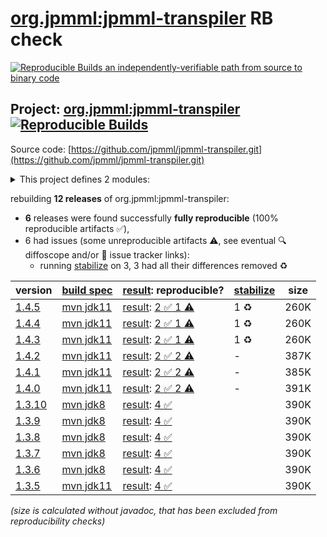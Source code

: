 [org.jpmml:jpmml-transpiler](https://central.sonatype.com/artifact/org.jpmml/jpmml-transpiler/versions) RB check
=======

[![Reproducible Builds](https://reproducible-builds.org/images/logos/rb.svg) an independently-verifiable path from source to binary code](https://reproducible-builds.org/)

## Project: [org.jpmml:jpmml-transpiler](https://central.sonatype.com/artifact/org.jpmml/jpmml-transpiler/versions) [![Reproducible Builds](https://img.shields.io/endpoint?url=https://raw.githubusercontent.com/jvm-repo-rebuild/reproducible-central/master/content/org/jpmml/jpmml-transpiler/badge.json)](https://github.com/jvm-repo-rebuild/reproducible-central/blob/master/content/org/jpmml/jpmml-transpiler/README.md)

Source code: [https://github.com/jpmml/jpmml-transpiler.git](https://github.com/jpmml/jpmml-transpiler.git)

<details><summary>This project defines 2 modules:</summary>

* [org.jpmml:jpmml-transpiler](https://central.sonatype.com/artifact/org.jpmml/jpmml-transpiler/overview)
* [org.jpmml:pmml-transpiler](https://central.sonatype.com/artifact/org.jpmml/pmml-transpiler/overview)
</details>

rebuilding **12 releases** of org.jpmml:jpmml-transpiler:
- **6** releases were found successfully **fully reproducible** (100% reproducible artifacts :white_check_mark:),
- 6 had issues (some unreproducible artifacts :warning:, see eventual :mag: diffoscope and/or :memo: issue tracker links):
  - running [stabilize](doc/stabilize.md) on 3, 3 had all their differences removed :recycle:

| version | [build spec](/BUILDSPEC.md) | [result](https://reproducible-builds.org/docs/jvm/): reproducible? | [stabilize](https://github.com/google/oss-rebuild/blob/main/cmd/stabilize/README.md) | size |
| -- | --------- | ------ | ------ | -- |
| [1.4.5](https://central.sonatype.com/artifact/org.jpmml/jpmml-transpiler/1.4.5/pom) | [mvn jdk11](jpmml-transpiler-1.4.5.buildspec) | [result](jpmml-transpiler-1.4.5.buildinfo): [2 :white_check_mark:  1 :warning:](jpmml-transpiler-1.4.5.buildcompare) | 1 :recycle: | 260K |
| [1.4.4](https://central.sonatype.com/artifact/org.jpmml/jpmml-transpiler/1.4.4/pom) | [mvn jdk11](jpmml-transpiler-1.4.4.buildspec) | [result](jpmml-transpiler-1.4.4.buildinfo): [2 :white_check_mark:  1 :warning:](jpmml-transpiler-1.4.4.buildcompare) | 1 :recycle: | 260K |
| [1.4.3](https://central.sonatype.com/artifact/org.jpmml/jpmml-transpiler/1.4.3/pom) | [mvn jdk11](jpmml-transpiler-1.4.3.buildspec) | [result](jpmml-transpiler-1.4.3.buildinfo): [2 :white_check_mark:  1 :warning:](jpmml-transpiler-1.4.3.buildcompare) | 1 :recycle: | 260K |
| [1.4.2](https://central.sonatype.com/artifact/org.jpmml/jpmml-transpiler/1.4.2/pom) | [mvn jdk11](jpmml-transpiler-1.4.2.buildspec) | [result](jpmml-transpiler-1.4.2.buildinfo): [2 :white_check_mark:  2 :warning:](jpmml-transpiler-1.4.2.buildcompare) | - | 387K |
| [1.4.1](https://central.sonatype.com/artifact/org.jpmml/jpmml-transpiler/1.4.1/pom) | [mvn jdk11](jpmml-transpiler-1.4.1.buildspec) | [result](jpmml-transpiler-1.4.1.buildinfo): [2 :white_check_mark:  2 :warning:](jpmml-transpiler-1.4.1.buildcompare) | - | 385K |
| [1.4.0](https://central.sonatype.com/artifact/org.jpmml/jpmml-transpiler/1.4.0/pom) | [mvn jdk11](jpmml-transpiler-1.4.0.buildspec) | [result](jpmml-transpiler-1.4.0.buildinfo): [2 :white_check_mark:  2 :warning:](jpmml-transpiler-1.4.0.buildcompare) | - | 391K |
| [1.3.10](https://central.sonatype.com/artifact/org.jpmml/jpmml-transpiler/1.3.10/pom) | [mvn jdk8](jpmml-transpiler-1.3.10.buildspec) | [result](jpmml-transpiler-1.3.10.buildinfo): [4 :white_check_mark: ](jpmml-transpiler-1.3.10.buildcompare) | | 390K |
| [1.3.9](https://central.sonatype.com/artifact/org.jpmml/jpmml-transpiler/1.3.9/pom) | [mvn jdk8](jpmml-transpiler-1.3.9.buildspec) | [result](jpmml-transpiler-1.3.9.buildinfo): [4 :white_check_mark: ](jpmml-transpiler-1.3.9.buildcompare) | | 390K |
| [1.3.8](https://central.sonatype.com/artifact/org.jpmml/jpmml-transpiler/1.3.8/pom) | [mvn jdk8](jpmml-transpiler-1.3.8.buildspec) | [result](jpmml-transpiler-1.3.8.buildinfo): [4 :white_check_mark: ](jpmml-transpiler-1.3.8.buildcompare) | | 390K |
| [1.3.7](https://central.sonatype.com/artifact/org.jpmml/jpmml-transpiler/1.3.7/pom) | [mvn jdk8](jpmml-transpiler-1.3.7.buildspec) | [result](jpmml-transpiler-1.3.7.buildinfo): [4 :white_check_mark: ](jpmml-transpiler-1.3.7.buildcompare) | | 390K |
| [1.3.6](https://central.sonatype.com/artifact/org.jpmml/jpmml-transpiler/1.3.6/pom) | [mvn jdk8](jpmml-transpiler-1.3.6.buildspec) | [result](jpmml-transpiler-1.3.6.buildinfo): [4 :white_check_mark: ](jpmml-transpiler-1.3.6.buildcompare) | | 390K |
| [1.3.5](https://central.sonatype.com/artifact/org.jpmml/jpmml-transpiler/1.3.5/pom) | [mvn jdk11](jpmml-transpiler-1.3.5.buildspec) | [result](jpmml-transpiler-1.3.5.buildinfo): [4 :white_check_mark: ](jpmml-transpiler-1.3.5.buildcompare) | | 390K |

<i>(size is calculated without javadoc, that has been excluded from reproducibility checks)</i>
